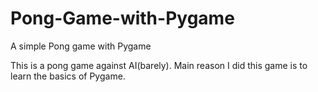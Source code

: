 # Pong-Game-with-Pygame
A simple Pong game with Pygame

This is a pong game against AI(barely). Main reason I did this game  is to learn the basics of Pygame.
